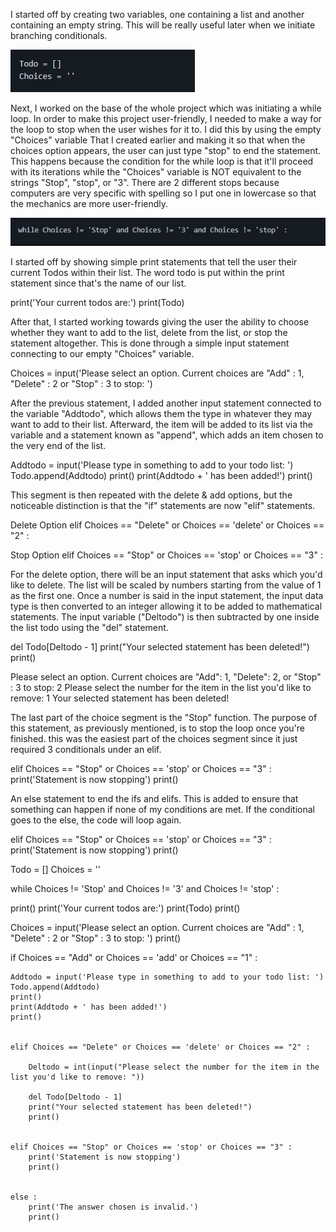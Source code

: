 
I started off by creating two variables, one containing a list and another containing an empty string. This will be really useful later when we initiate branching conditionals.

![A pic of code](/assets/sc1.png)

Next, I worked on the base of the whole project which was initiating a while loop. In order to make this project user-friendly, I needed to make a way for the loop to stop when the user wishes for it to. I did this by using the empty "Choices" variable That I created earlier and making it so that when the choices option appears, the user can just type "stop" to end the statement. This happens because the condition for the while loop is that it'll proceed with its iterations while the "Choices" variable is NOT equivalent to the strings "Stop", "stop", or "3". There are 2 different stops because computers are very specific with spelling so I put one in lowercase so that the mechanics are more user-friendly.

![A pic of code](/assets/sc2.png)

I started off by showing simple print statements that tell the user their current Todos within their list. The word todo is put within the print statement since that's the name of our list.


print('Your current todos are:')
print(Todo)


After that, I started working towards giving the user the ability to choose whether they want to add to the list, delete from the list, or stop the statement altogether. This is done through a simple input statement connecting to our empty "Choices" variable.


Choices = input('Please select an option. Current choices are "Add" : 1, "Delete" : 2 or "Stop" : 3 to stop:  ')


After the previous statement, I added another input statement connected to the variable "Addtodo", which allows them the type in whatever they may want to add to their list. Afterward, the item will be added to its list via the variable and a statement known as "append", which adds an item chosen to the very end of the list.


Addtodo = input('Please type in something to add to your todo list: ')
Todo.append(Addtodo)
print()
print(Addtodo + ' has been added!')
print()


This segment is then repeated with the delete & add options, but the noticeable distinction is that the "if" statements are now "elif" statements.


Delete Option 
elif Choices == "Delete" or Choices == 'delete' or Choices == "2" :

Stop Option
elif Choices == "Stop" or Choices == 'stop' or Choices == "3" :



For the delete option, there will be an input statement that asks which you'd like to delete. The list will be scaled by numbers starting from the value of 1 as the first one. Once a number is said in the input statement, the input data type is then converted to an integer allowing it to be added to mathematical statements. The input variable ("Deltodo") is then subtracted by one inside the list todo using the "del" statement.


del Todo[Deltodo - 1]
print("Your selected statement has been deleted!")
print()  


Please select an option. Current choices are "Add": 1, "Delete": 2, or "Stop" : 3 to stop:  2
Please select the number for the item in the list you'd like to remove: 1
Your selected statement has been deleted!



The last part of the choice segment is the "Stop" function. The purpose of this statement, as previously mentioned, is to stop the loop once you're finished. this was the easiest part of the choices segment since it just required 3 conditionals under an elif.



elif Choices == "Stop" or Choices == 'stop' or Choices == "3" :
    print('Statement is now stopping')
    print()



An else statement to end the ifs and elifs. This is added to ensure that something can happen if none of my conditions are met. If the conditional goes to the else, the code will loop again.


elif Choices == "Stop" or Choices == 'stop' or Choices == "3" :
    print('Statement is now stopping')
    print()



Todo = []
Choices = ''


while Choices != 'Stop' and Choices != '3' and Choices != 'stop' :


print()
print('Your current todos are:')
print(Todo)
print()

Choices = input('Please select an option. Current choices are "Add" : 1, "Delete" : 2 or "Stop" : 3 to stop:  ')
print()


if Choices == "Add" or Choices == 'add' or Choices == "1" :

    Addtodo = input('Please type in something to add to your todo list: ')
    Todo.append(Addtodo)
    print()
    print(Addtodo + ' has been added!')
    print()


    elif Choices == "Delete" or Choices == 'delete' or Choices == "2" :

        Deltodo = int(input("Please select the number for the item in the list you'd like to remove: "))

        del Todo[Deltodo - 1]
        print("Your selected statement has been deleted!")
        print()


    elif Choices == "Stop" or Choices == 'stop' or Choices == "3" :
        print('Statement is now stopping')
        print()


    else :
        print('The answer chosen is invalid.')
        print()